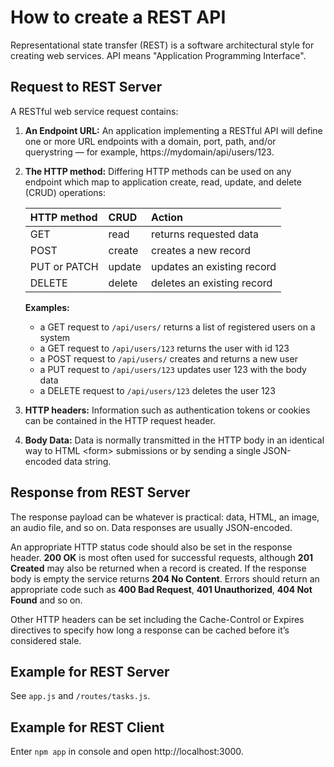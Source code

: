 # How to create a REST API

Representational state transfer (REST) is a software architectural style for creating web services. API means "Application Programming Interface".

## Request to REST Server

A RESTful web service request contains:

1. **An Endpoint URL:** An application implementing a RESTful API will define one or more URL endpoints with a domain, port, path, and/or querystring — for example, https://mydomain/api/users/123.

2. **The HTTP method:** Differing HTTP methods can be used on any endpoint which map to application create, read, update, and delete (CRUD) operations:

    HTTP method | CRUD | Action
    :-----------|:-----|:------
    GET | read | returns requested data
    POST | create | creates a new record
    PUT or PATCH | update | updates an existing record
    DELETE | delete | deletes an existing record

    **Examples:**
    - a GET request to `/api/users/` returns a list of registered users on a system
    - a GET request to `/api/users/123` returns the user with id 123
    - a POST request to `/api/users/` creates and returns a new user
    - a PUT request to `/api/users/123` updates user 123 with the body data
    - a DELETE request to `/api/users/123` deletes the user 123

3. **HTTP headers:** Information such as authentication tokens or cookies can be contained in the HTTP request header.

4. **Body Data:** Data is normally transmitted in the HTTP body in an identical way to HTML \<form> submissions or by sending a single JSON-encoded data string.

## Response from REST Server

The response payload can be whatever is practical: data, HTML, an image, an audio file, and so on. Data responses are usually JSON-encoded.

An appropriate HTTP status code should also be set in the response header. **200 OK** is most often used for successful requests, although **201 Created** may also be returned when a record is created. If the response body is empty the service returns **204 No Content**. Errors should return an appropriate code such as **400 Bad Request**, **401 Unauthorized**, **404 Not Found** and so on.

Other HTTP headers can be set including the Cache-Control or Expires directives to specify how long a response can be cached before it’s considered stale.

## Example for REST Server
See `app.js` and `/routes/tasks.js`.

## Example for REST Client
Enter `npm app` in console and open http://localhost:3000.